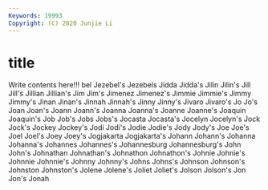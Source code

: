 ```yaml
---
Keywords: 19993
Copyright: (C) 2020 Junjie Li
---
```


# title

Write contents here!!!
bel 
Jezebel's 
Jezebels 
Jidda 
Jidda's 
Jilin 
Jilin's 
Jill 
Jill's 
Jillian
Jillian's 
Jim 
Jim's 
Jimenez 
Jimenez's 
Jimmie 
Jimmie's 
Jimmy 
Jimmy's 
Jinan
Jinan's 
Jinnah 
Jinnah's 
Jinny 
Jinny's 
Jivaro 
Jivaro's 
Jo 
Jo's 
Joan
Joan's 
Joann 
Joann's 
Joanna 
Joanna's 
Joanne 
Joanne's 
Joaquin 
Joaquin's 
Job
Job's 
Jobs 
Jobs's 
Jocasta 
Jocasta's 
Jocelyn 
Jocelyn's 
Jock 
Jock's 
Jockey
Jockey's 
Jodi 
Jodi's 
Jodie 
Jodie's 
Jody 
Jody's 
Joe 
Joe's 
Joel
Joel's 
Joey 
Joey's 
Jogjakarta 
Jogjakarta's 
Johann 
Johann's 
Johanna 
Johanna's 
Johannes
Johannes's 
Johannesburg 
Johannesburg's 
John 
John's 
Johnathan 
Johnathan's 
Johnathon 
Johnathon's 
Johnie
Johnie's 
Johnnie 
Johnnie's 
Johnny 
Johnny's 
Johns 
Johns's 
Johnson 
Johnson's 
Johnston
Johnston's 
Jolene 
Jolene's 
Joliet 
Joliet's 
Jolson 
Jolson's 
Jon 
Jon's 
Jonah
